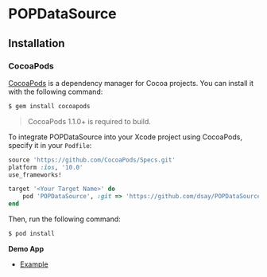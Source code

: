 # POPDataSource

## Installation

### CocoaPods

[CocoaPods](http://cocoapods.org) is a dependency manager for Cocoa projects. You can install it with the following command:

```bash
$ gem install cocoapods
```

> CocoaPods 1.1.0+ is required to build.

To integrate POPDataSource into your Xcode project using CocoaPods, specify it in your `Podfile`:

```ruby
source 'https://github.com/CocoaPods/Specs.git'
platform :ios, '10.0'
use_frameworks!

target '<Your Target Name>' do
    pod 'POPDataSource', :git => 'https://github.com/dsay/POPDataSources.git', :tag => '0.1.2'
end
```

Then, run the following command:

```bash
$ pod install
```

**Demo App**

- [Example](https://github.com/dsay/POPDataSource)
